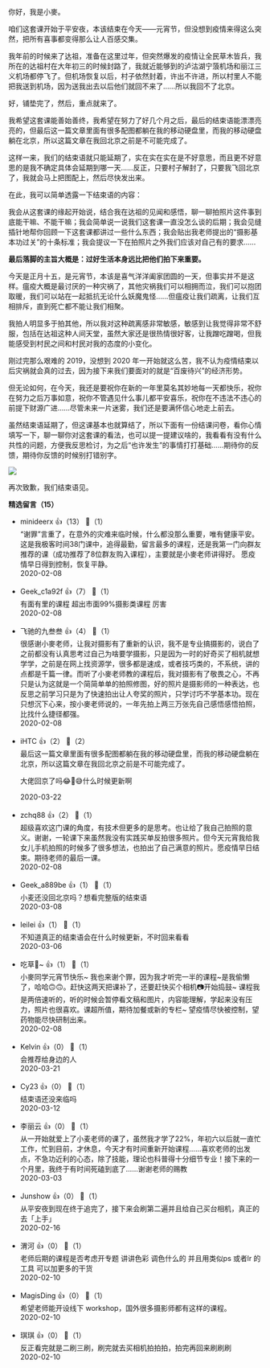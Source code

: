 你好，我是小麥。

咱们这套课开始于平安夜，本该结束在今天——元宵节，但没想到疫情来得这么突然，把所有喜事都变得那么让人百感交集。

我年前的时候来了达祖，准备在这里过年，但突然爆发的疫情让全民草木皆兵，我所在的达祖村在大年初三的时候封路了，我就近能够到的泸沽湖宁蒗机场和丽江三义机场都停飞了。但机场恢复以后，村子依然封着，许出不许进，所以村里人不能把我送到机场，因为送我出去以后他们就回不来了……所以我回不了北京。

好，铺垫完了，然后，重点就来了。

我希望这套课能善始善终，我希望在努力了好几个月之后，最后的结束语能漂漂亮亮的，但最后这一篇文章里面有很多配图都躺在我的移动硬盘里，而我的移动硬盘躺在北京，所以这篇文章在我回北京之前是不可能完成了。

这样一来，我们的结束语就只能延期了，实在实在实在是不好意思，而且更不好意思的是我不确定具体会延期到哪一天……反正，只要村子解封了，只要我飞回北京了，我就会马上把图配上，然后尽快发出来。

在此，我可以简单透露一下结束语的内容：

我会从这套课的缘起开始说，结合我在达祖的见闻和感悟，聊一聊拍照片这件事到底能干嘛、不能干嘛；我会简单说一说我们这套课一直没怎么谈的后期；我会见缝插针地帮你回顾一下这套课都讲过一些什么东西；我会贴出我老师提出的“摄影基本功过关”的十条标准；我会提议一下在拍照片之外我们应该对自己有的要求……

**最后落脚的主旨大概是：过好生活本身远比把他们拍下来重要。**

今天是正月十五，是元宵节，本该是喜气洋洋阖家团圆的一天，但事实并不是这样。瘟疫大概是最讨厌的一种灾祸了，其他灾祸我们可以相拥而泣，我们可以抱团取暖，我们可以站在一起抵抗无论什么妖魔鬼怪……但瘟疫让我们疏离，让我们互相排斥，直到死亡都不能让我们相聚。

我拍人明显多于拍其他，所以我对这种疏离感非常敏感，敏感到让我觉得非常不舒服，包括在达祖这种人间天堂，虽然大家还是很热情很好客，让我蹭吃蹭喝，但我能感受到村民之间和村民对我的态度的小变化。

刚过完那么艰难的 2019，没想到 2020 年一开始就这么苦，我不认为疫情结束以后灾祸就会真的过去，因为接下来我们要面对的就是“百废待兴”的经济形势。

但无论如何，在今天，我还是要祝你在新的一年里莫名其妙地每一天都快乐，祝你在努力之后万事如意，祝你不管遇见什么事儿都平安喜乐，祝你在不违法不违心的前提下财源广进……尽管未来一片迷雾，我们还是要满怀信心地走上前去。

虽然结束语延期了，但这课基本也就算结了，所以下面有一份结课问卷，看你心情填写一下，聊一聊你对这套课的看法，也可以提一提建议啥的，我看看有没有什么共性的问题，方便我反思检讨，为之后“也许发生”的事情打打基础……期待你的反馈，期待你反馈的时候别打错别字。

[![](https://static001.geekbang.org/resource/image/de/da/dea72b969ba157b2ac84026d582dc0da.jpg?wh=1142%2A801)](https://jinshuju.net/f/q7hXvL)

再次致歉，我们结束语见。
<div><strong>精选留言（15）</strong></div><ul>
<li><span>minideerx</span> 👍（13） 💬（1）<div>“谢罪”言重了，在意外的灾难来临时候，什么都没那么重要，唯有健康平安。这是我极客时间38门课中，追得最勤，留言最多的课程，还是我第一门向群友推荐的课（成功推荐了8位群友购入课程），主要就是小麥老师讲得好。
愿疫情早日得到控制，恢复平静。</div>2020-02-08</li><br/><li><span>Geek_c1a92f</span> 👍（7） 💬（1）<div>有面有里的课程 超出市面99%摄影类课程 厉害</div>2020-02-08</li><br/><li><span>飞驰的九叁叁</span> 👍（4） 💬（1）<div>很感谢小麥老师，让我对摄影有了重新的认识，我不是专业搞摄影的，说白了之前都没有认真思考过自己为啥要学摄影，只是因为一时的好奇买了相机就想学学，之前是在网上找资源学，很多都是速成，或者技巧类的，不系统，讲的点都是千篇一律。而听了小麥老师教的课程后，我对摄影有了敬畏之心，不再只是认为这就是一个简简单单的拍照修图，好的照片是摄影师的一种表达，也反思之前学习只是为了快速拍出让人夸奖的照片，只学讨巧不学基本功。现在只想沉下心来，按小麥老师说的，一年先拍上两三万张先自己感悟感悟拍照，比找什么捷径都强。</div>2020-02-08</li><br/><li><span>iHTC</span> 👍（2） 💬（2）<div>最后这一篇文章里面有很多配图都躺在我的移动硬盘里，而我的移动硬盘躺在北京，所以这篇文章在我回北京之前是不可能完成了。

大佬回京了吗😂🤣😅什么时候更新啊</div>2020-03-22</li><br/><li><span>zchq88</span> 👍（2） 💬（1）<div>超级喜欢这门课的角度，有技术但更多的是思考。也让给了我自己拍照的意义。谢谢，一轮课下来虽然我没有实践买单反拍很多照片。但今天元宵我给我女儿手机拍照的时候多了很多想法，也拍出了自己满意的照片。愿疫情早日结束。期待老师的最后一课。</div>2020-02-08</li><br/><li><span>Geek_a889be</span> 👍（1） 💬（1）<div>小麦还没回北京吗？想看完整版的结束语</div>2020-03-08</li><br/><li><span>leilei</span> 👍（1） 💬（1）<div>不知道真正的结束语会在什么时候更新，不时回来看看</div>2020-03-06</li><br/><li><span>吃草🐴~</span> 👍（1） 💬（1）<div>小麥同学元宵节快乐~
我也来谢个罪，因为我才听完一半的课程~是我偷懒了，哈哈🙃🙃。赶快这两天把课补了，还要赶快买个相机📷开始捣鼓~
课程我是两倍速听的，听的时候会暂停看文稿和图片，内容能理解，学起来没有压力，照片也很喜欢。课超所值，期待加餐或新的专栏~
望疫情尽快被控制，望药物能尽快研制出来。</div>2020-02-08</li><br/><li><span>Kelvin</span> 👍（0） 💬（1）<div>会推荐给身边的人</div>2020-03-21</li><br/><li><span>Cy23</span> 👍（0） 💬（1）<div>结束语还没来临吗</div>2020-03-12</li><br/><li><span>李丽云</span> 👍（0） 💬（1）<div>从一开始就爱上了小麦老师的课了，虽然我才学了22%，年初六以后就一直忙工作，忙到目前，才休息，今天才有时间重新开始课程......喜欢老师的出发点，不急功近利的心态，除了技能，理论也科普得十分细节专业！接下来的一个月里，我终于有时间死磕到底了……谢谢老师的赐教</div>2020-03-03</li><br/><li><span>Junshow</span> 👍（0） 💬（1）<div>从平安夜到现在终于追完了，接下来会刷第二遍并且给自己买台相机，真正的去「上手」</div>2020-02-16</li><br/><li><span>渭河</span> 👍（0） 💬（1）<div>老师后期的课程是否考虑开专题
讲讲色彩 调色什么的
并且用类似ps 或者lr 的工具
可以加更多的干货</div>2020-02-10</li><br/><li><span>MagisDing</span> 👍（0） 💬（1）<div>希望老师能开设线下 workshop，国外很多摄影师都有这样的课程。</div>2020-02-10</li><br/><li><span>琪琪</span> 👍（0） 💬（1）<div>反正看完就是二刷三刷，刷完就去买相机拍拍拍，拍完再回来刷刷刷</div>2020-02-10</li><br/>
</ul>